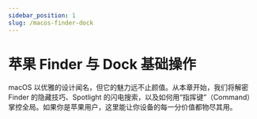 ```yaml
---
sidebar_position: 1
slug: /macos-finder-dock
---
```


# 苹果 Finder 与 Dock 基础操作

macOS 以优雅的设计闻名，但它的魅力远不止颜值。从本章开始，我们将解密 Finder 的隐藏技巧、Spotlight 的闪电搜索，以及如何用“指挥键”（Command）掌控全局。如果你是苹果用户，这里能让你设备的每一分价值都物尽其用。

